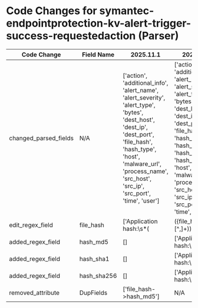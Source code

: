 # Code Changes for symantec-endpointprotection-kv-alert-trigger-success-requestedaction (Parser)

| Code Change | Field Name | 2025.11.1 | 2025.12.1 |
|-------------|------------|-----------|------------|
| changed_parsed_fields | N/A | ['action', 'additional_info', 'alert_name', 'alert_severity', 'alert_type', 'bytes', 'dest_host', 'dest_ip', 'dest_port', 'file_hash', 'hash_type', 'host', 'malware_url', 'process_name', 'src_host', 'src_ip', 'src_port', 'time', 'user'] | ['action', 'additional_info', 'alert_name', 'alert_severity', 'alert_type', 'bytes', 'dest_host', 'dest_ip', 'dest_port', 'file_hash', 'hash_md5', 'hash_sha1', 'hash_sha256', 'hash_type', 'host', 'malware_url', 'process_name', 'src_host', 'src_ip', 'src_port', 'time', 'user'] |
| edit_regex_field | file_hash | ['Application hash:\s*(|({file_hash}[^,]+)),'] | ['Application hash:\s*(|({file_hash}(({hash_sha256}\w{64})|({hash_sha1}\w{40})|({hash_md5}\w{32})))),'] |
| added_regex_field | hash_md5 | [] | ['Application hash:\s*(|({file_hash}(({hash_sha256}\w{64})|({hash_sha1}\w{40})|({hash_md5}\w{32})))),'] |
| added_regex_field | hash_sha1 | [] | ['Application hash:\s*(|({file_hash}(({hash_sha256}\w{64})|({hash_sha1}\w{40})|({hash_md5}\w{32})))),'] |
| added_regex_field | hash_sha256 | [] | ['Application hash:\s*(|({file_hash}(({hash_sha256}\w{64})|({hash_sha1}\w{40})|({hash_md5}\w{32})))),'] |
| removed_attribute | DupFields | ['file_hash->hash_md5'] | N/A |